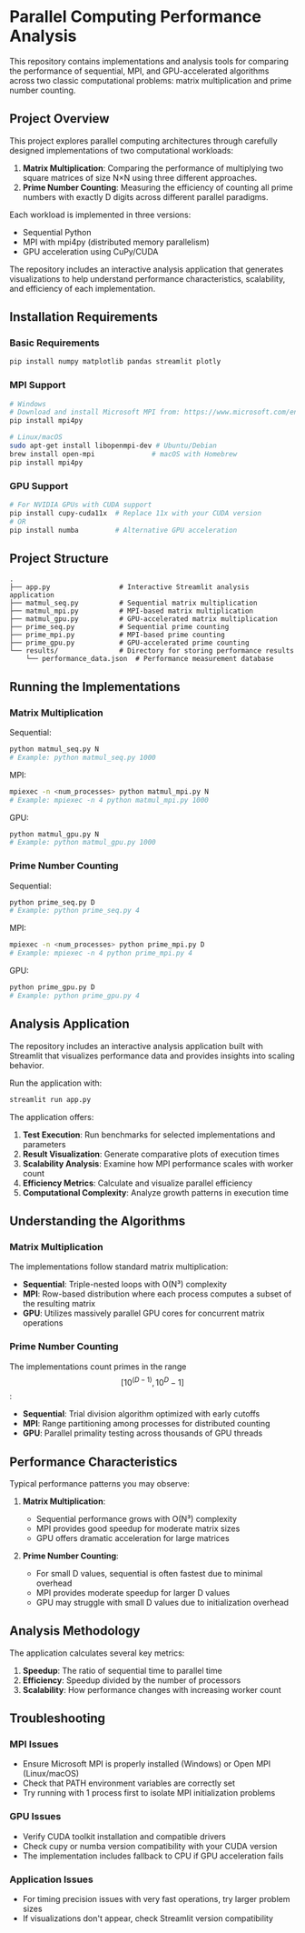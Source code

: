 # Parallel Computing Performance Analysis

This repository contains implementations and analysis tools for comparing the performance of sequential, MPI, and GPU-accelerated algorithms across two classic computational problems: matrix multiplication and prime number counting.

## Project Overview

This project explores parallel computing architectures through carefully designed implementations of two computational workloads:

1. **Matrix Multiplication**: Comparing the performance of multiplying two square matrices of size N×N using three different approaches.
2. **Prime Number Counting**: Measuring the efficiency of counting all prime numbers with exactly D digits across different parallel paradigms.

Each workload is implemented in three versions:
- Sequential Python
- MPI with mpi4py (distributed memory parallelism)
- GPU acceleration using CuPy/CUDA

The repository includes an interactive analysis application that generates visualizations to help understand performance characteristics, scalability, and efficiency of each implementation.

## Installation Requirements

### Basic Requirements
```bash
pip install numpy matplotlib pandas streamlit plotly
```

### MPI Support
```bash
# Windows
# Download and install Microsoft MPI from: https://www.microsoft.com/en-us/download/details.aspx?id=57467
pip install mpi4py

# Linux/macOS
sudo apt-get install libopenmpi-dev # Ubuntu/Debian
brew install open-mpi              # macOS with Homebrew
pip install mpi4py
```

### GPU Support
```bash
# For NVIDIA GPUs with CUDA support
pip install cupy-cuda11x  # Replace 11x with your CUDA version
# OR
pip install numba         # Alternative GPU acceleration
```

## Project Structure

```plaintext
.
├── app.py                 # Interactive Streamlit analysis application
├── matmul_seq.py          # Sequential matrix multiplication
├── matmul_mpi.py          # MPI-based matrix multiplication
├── matmul_gpu.py          # GPU-accelerated matrix multiplication
├── prime_seq.py           # Sequential prime counting
├── prime_mpi.py           # MPI-based prime counting
├── prime_gpu.py           # GPU-accelerated prime counting
└── results/               # Directory for storing performance results
    └── performance_data.json  # Performance measurement database
```

## Running the Implementations

### Matrix Multiplication

Sequential:
```bash
python matmul_seq.py N
# Example: python matmul_seq.py 1000
```

MPI:
```bash
mpiexec -n <num_processes> python matmul_mpi.py N
# Example: mpiexec -n 4 python matmul_mpi.py 1000
```

GPU:
```bash
python matmul_gpu.py N
# Example: python matmul_gpu.py 1000
```

### Prime Number Counting

Sequential:
```bash
python prime_seq.py D
# Example: python prime_seq.py 4
```

MPI:
```bash
mpiexec -n <num_processes> python prime_mpi.py D
# Example: mpiexec -n 4 python prime_mpi.py 4
```

GPU:
```bash
python prime_gpu.py D
# Example: python prime_gpu.py 4
```

## Analysis Application

The repository includes an interactive analysis application built with Streamlit that visualizes performance data and provides insights into scaling behavior.

Run the application with:
```bash
streamlit run app.py
```

The application offers:

1. **Test Execution**: Run benchmarks for selected implementations and parameters
2. **Result Visualization**: Generate comparative plots of execution times
3. **Scalability Analysis**: Examine how MPI performance scales with worker count
4. **Efficiency Metrics**: Calculate and visualize parallel efficiency
5. **Computational Complexity**: Analyze growth patterns in execution time

## Understanding the Algorithms

### Matrix Multiplication

The implementations follow standard matrix multiplication:
- **Sequential**: Triple-nested loops with O(N³) complexity
- **MPI**: Row-based distribution where each process computes a subset of the resulting matrix
- **GPU**: Utilizes massively parallel GPU cores for concurrent matrix operations

### Prime Number Counting

The implementations count primes in the range $$[10^(D-1), 10^D - 1]$$:
- **Sequential**: Trial division algorithm optimized with early cutoffs
- **MPI**: Range partitioning among processes for distributed counting
- **GPU**: Parallel primality testing across thousands of GPU threads

## Performance Characteristics

Typical performance patterns you may observe:

1. **Matrix Multiplication**:
   - Sequential performance grows with O(N³) complexity
   - MPI provides good speedup for moderate matrix sizes
   - GPU offers dramatic acceleration for large matrices

2. **Prime Number Counting**:
   - For small D values, sequential is often fastest due to minimal overhead
   - MPI provides moderate speedup for larger D values
   - GPU may struggle with small D values due to initialization overhead

## Analysis Methodology

The application calculates several key metrics:

1. **Speedup**: The ratio of sequential time to parallel time
2. **Efficiency**: Speedup divided by the number of processors
3. **Scalability**: How performance changes with increasing worker count


## Troubleshooting

### MPI Issues
- Ensure Microsoft MPI is properly installed (Windows) or Open MPI (Linux/macOS)
- Check that PATH environment variables are correctly set
- Try running with 1 process first to isolate MPI initialization problems

### GPU Issues
- Verify CUDA toolkit installation and compatible drivers
- Check cupy or numba version compatibility with your CUDA version
- The implementation includes fallback to CPU if GPU acceleration fails

### Application Issues
- For timing precision issues with very fast operations, try larger problem sizes
- If visualizations don't appear, check Streamlit version compatibility
